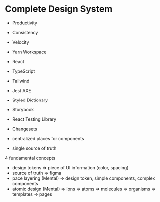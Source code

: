 # Complete Design System

- Productivity
- Consistency
- Velocity

- Yarn Workspace
- React
- TypeScript
- Tailwind
- Jest AXE
- Styled Dictionary
- Storybook
- React Testing Library
- Changesets

- centralized places for components
- single source of truth

4 fundamental concepts

- design tokens => piece of UI information (color, spacing)
- source of truth => figma
- pace layering (Mental) => design token, simple components, complex components
- atomic design (Mental) => ions => atoms => molecules => organisms => templates => pages

